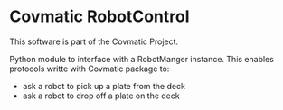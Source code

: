 Covmatic RobotControl
=====================

This software is part of the Covmatic Project.

Python module to interface with a RobotManger instance.
This enables protocols writte with Covmatic package to:
- ask a robot to pick up a plate from the deck
- ask a robot to drop off a plate on the deck

